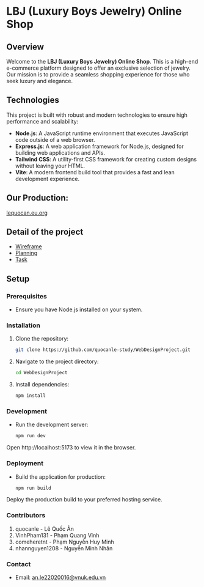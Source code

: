 # LBJ (Luxury Boys Jewelry) Online Shop

## Overview
Welcome to the **LBJ (Luxury Boys Jewelry) Online Shop**. This is a high-end e-commerce platform designed to offer an exclusive selection of jewelry. Our mission is to provide a seamless shopping experience for those who seek luxury and elegance.

## Technologies
This project is built with robust and modern technologies to ensure high performance and scalability:
- **Node.js**: A JavaScript runtime environment that executes JavaScript code outside of a web browser.
- **Express.js**: A web application framework for Node.js, designed for building web applications and APIs.
- **Tailwind CSS**: A utility-first CSS framework for creating custom designs without leaving your HTML.
- **Vite**: A modern frontend build tool that provides a fast and lean development experience.

## Our Production: 
[lequocan.eu.org](http://lequocan.eu.org)

## Detail of the project
- [Wireframe](content/wireFrame/README.md)
- [Planning](content/Planning/README.md)
- [Task](content/Task/README.md)

## Setup

### Prerequisites
- Ensure you have Node.js installed on your system.

### Installation
1. Clone the repository:
   ```bash
   git clone https://github.com/quocanle-study/WebDesignProject.git

2. Navigate to the project directory:
    ```bash
    cd WebDesignProject

3. Install dependencies:
    ```bash
    npm install

### Development
* Run the development server:
    ```bash
    npm run dev

Open http://localhost:5173 to view it in the browser.

### Deployment

* Build the application for production:
    ```bash
    npm run build

Deploy the production build to your preferred hosting service.

### Contributors

1. quocanle - Lê Quốc Ân
2. VinhPham131 - Phạm Quang Vinh
3. comeheretnt - Phạm Nguyễn Huy Minh
4. nhannguyen1208 - Nguyễn Minh Nhân

### Contact
* Email: an.le22020016@vnuk.edu.vn
